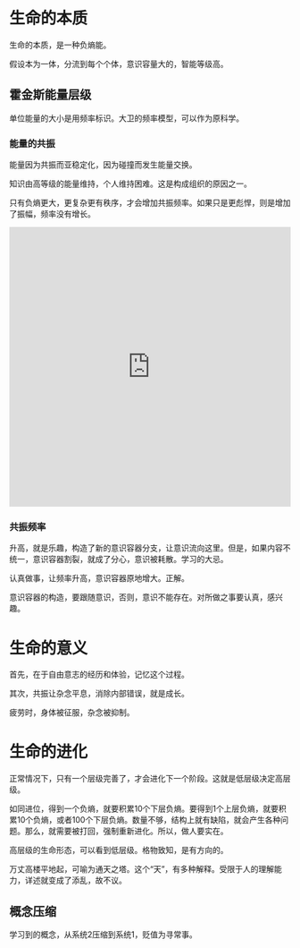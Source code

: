 # 生命的本质

生命的本质，是一种负熵能。

假设本为一体，分流到每个个体，意识容量大的，智能等级高。

## 霍金斯能量层级

单位能量的大小是用频率标识。大卫的频率模型，可以作为原科学。

### 能量的共振

能量因为共振而亚稳定化，因为碰撞而发生能量交换。

知识由高等级的能量维持，个人维持困难。这是构成组织的原因之一。

只有负熵更大，更复杂更有秩序，才会增加共振频率。如果只是更彪悍，则是增加了振幅，频率没有增长。

<iframe src="https://player.bilibili.com/player.html?bvid=BV1TW41157hC&page=1&as_wide=1&high_quality=1&danmaku=0"  allowfullscreen="allowfullscreen" width="100%" height="500" scrolling="no" frameborder="0" sandbox="allow-top-navigation allow-same-origin allow-forms allow-scripts"></iframe>

### 共振频率

升高，就是乐趣，构造了新的意识容器分支，让意识流向这里。但是，如果内容不统一，意识容器割裂，就成了分心，意识被耗散。学习的大忌。

认真做事，让频率升高，意识容器原地增大。正解。

意识容器的构造，要跟随意识，否则，意识不能存在。对所做之事要认真，感兴趣。



# 生命的意义

首先，在于自由意志的经历和体验，记忆这个过程。

其次，共振让杂念平息，消除内部错误，就是成长。

疲劳时，身体被征服，杂念被抑制。

# 生命的进化

正常情况下，只有一个层级完善了，才会进化下一个阶段。这就是低层级决定高层级。

如同进位，得到一个负熵，就要积累10个下层负熵。要得到1个上层负熵，就要积累10个负熵，或者100个下层负熵。数量不够，结构上就有缺陷，就会产生各种问题。那么，就需要被打回，强制重新进化。所以，做人要实在。

高层级的生命形态，可以看到低层级。格物致知，是有方向的。

万丈高楼平地起，可喻为通天之塔。这个“天”，有多种解释。受限于人的理解能力，详述就变成了添乱，故不议。

## 概念压缩

学习到的概念，从系统2压缩到系统1，贬值为寻常事。